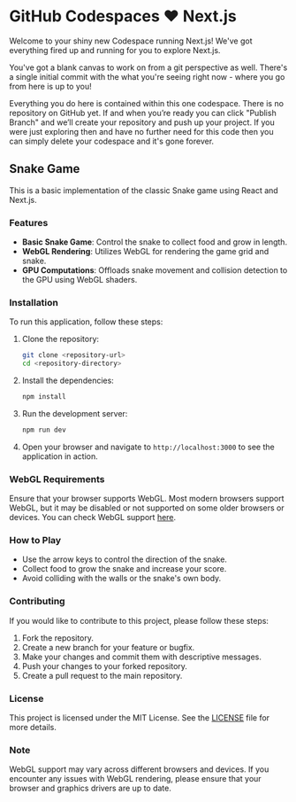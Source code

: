# GitHub Codespaces ♥️ Next.js

Welcome to your shiny new Codespace running Next.js! We've got everything fired up and running for you to explore Next.js.

You've got a blank canvas to work on from a git perspective as well. There's a single initial commit with the what you're seeing right now - where you go from here is up to you!

Everything you do here is contained within this one codespace. There is no repository on GitHub yet. If and when you’re ready you can click "Publish Branch" and we’ll create your repository and push up your project. If you were just exploring then and have no further need for this code then you can simply delete your codespace and it's gone forever.

## Snake Game

This is a basic implementation of the classic Snake game using React and Next.js.

### Features

- **Basic Snake Game**: Control the snake to collect food and grow in length.
- **WebGL Rendering**: Utilizes WebGL for rendering the game grid and snake.
- **GPU Computations**: Offloads snake movement and collision detection to the GPU using WebGL shaders.

### Installation

To run this application, follow these steps:

1. Clone the repository:
   ```bash
   git clone <repository-url>
   cd <repository-directory>
   ```

2. Install the dependencies:
   ```bash
   npm install
   ```

3. Run the development server:
   ```bash
   npm run dev
   ```

4. Open your browser and navigate to `http://localhost:3000` to see the application in action.

### WebGL Requirements

Ensure that your browser supports WebGL. Most modern browsers support WebGL, but it may be disabled or not supported on some older browsers or devices. You can check WebGL support [here](https://get.webgl.org/).

### How to Play

- Use the arrow keys to control the direction of the snake.
- Collect food to grow the snake and increase your score.
- Avoid colliding with the walls or the snake's own body.

### Contributing

If you would like to contribute to this project, please follow these steps:

1. Fork the repository.
2. Create a new branch for your feature or bugfix.
3. Make your changes and commit them with descriptive messages.
4. Push your changes to your forked repository.
5. Create a pull request to the main repository.

### License

This project is licensed under the MIT License. See the [LICENSE](LICENSE) file for more details.

### Note

WebGL support may vary across different browsers and devices. If you encounter any issues with WebGL rendering, please ensure that your browser and graphics drivers are up to date.
